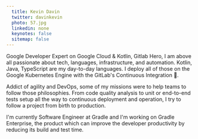 ```yaml
---
  title: Kevin Davin
  twitter: davinkevin
  photo: 57.jpg
  linkedin: none
  keynotes: false
  sitemap: false
---
```

Google Developer Expert on Google Cloud & Kotlin, Gitlab Hero, I am above all passionate about tech, languages, infrastructure, and automation. Kotlin, Java, TypeScript are my day-to-day languages. I deploy all of those on the Google Kubernetes Engine with the GitLab's Continuous Integration 🚀.

Addict of agility and DevOps, some of my missions were to help teams to follow those philosophies. From code quality analysis to unit or end-to-end tests setup all the way to continuous deployment and operation, I try to follow a project from birth to production.

I'm currently Software Engineer at Gradle and I'm working on Gradle Enterprise, the product which can improve the developer productivity by reducing its build and test time.

